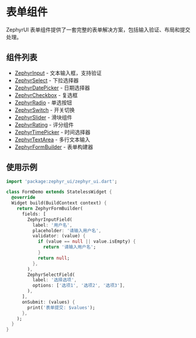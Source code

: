 # 表单组件

ZephyrUI 表单组件提供了一套完整的表单解决方案，包括输入验证、布局和提交处理。

## 组件列表

- [ZephyrInput](input.md) - 文本输入框，支持验证
- [ZephyrSelect](select.md) - 下拉选择器
- [ZephyrDatePicker](date_picker.md) - 日期选择器
- [ZephyrCheckbox](checkbox.md) - 复选框
- [ZephyrRadio](radio.md) - 单选按钮
- [ZephyrSwitch](switch.md) - 开关切换
- [ZephyrSlider](slider.md) - 滑块组件
- [ZephyrRating](rating.md) - 评分组件
- [ZephyrTimePicker](time_picker.md) - 时间选择器
- [ZephyrTextArea](text_area.md) - 多行文本输入
- [ZephyrFormBuilder](form_builder.md) - 表单构建器

## 使用示例

```dart
import 'package:zephyr_ui/zephyr_ui.dart';

class FormDemo extends StatelessWidget {
  @override
  Widget build(BuildContext context) {
    return ZephyrFormBuilder(
      fields: [
        ZephyrInputField(
          label: '用户名',
          placeholder: '请输入用户名',
          validator: (value) {
            if (value == null || value.isEmpty) {
              return '请输入用户名';
            }
            return null;
          },
        ),
        ZephyrSelectField(
          label: '选择选项',
          options: ['选项1', '选项2', '选项3'],
        ),
      ],
      onSubmit: (values) {
        print('表单提交: $values');
      },
    );
  }
}
```